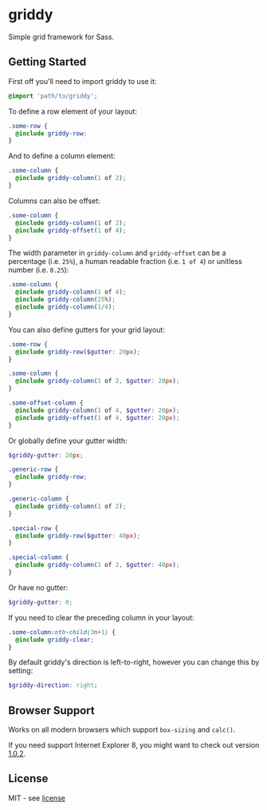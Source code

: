 # griddy

Simple grid framework for Sass.

## Getting Started

First off you'll need to import griddy to use it:

```scss
@import 'path/to/griddy';
```

To define a row element of your layout:

```scss
.some-row {
  @include griddy-row;
}
```

And to define a column element:

```scss
.some-column {
  @include griddy-column(1 of 2);
}
```

Columns can also be offset:

```scss
.some-column {
  @include griddy-column(1 of 2);
  @include griddy-offset(1 of 4);
}
```

The width parameter in `griddy-column` and `griddy-offset` can be a percentage (i.e. `25%`), a human readable fraction (i.e. `1 of 4`) or unitless number (i.e. `0.25`):

```scss
.some-column {
  @include griddy-column(1 of 4);
  @include griddy-column(25%);
  @include griddy-column(1/4);
}
```

You can also define gutters for your grid layout:

```scss
.some-row {
  @include griddy-row($gutter: 20px);
}

.some-column {
  @include griddy-column(1 of 2, $gutter: 20px);
}

.some-offset-column {
  @include griddy-column(1 of 4, $gutter: 20px);
  @include griddy-offset(1 of 4, $gutter: 20px);
}
```

Or globally define your gutter width:

```scss
$griddy-gutter: 20px;

.generic-row {
  @include griddy-row;
}

.generic-column {
  @include griddy-column(1 of 2);
}

.special-row {
  @include griddy-row($gutter: 40px);
}

.special-column {
  @include griddy-column(1 of 2, $gutter: 40px);
}
```

Or have no gutter:

```scss
$griddy-gutter: 0;
```

If you need to clear the preceding column in your layout:

```scss
.some-column:nth-child(3n+1) {
  @include griddy-clear;
}
```

By default griddy's direction is left-to-right, however you can change this by setting:

```scss
$griddy-direction: right;
```

## Browser Support

Works on all modern browsers which support `box-sizing` and `calc()`.

If you need support Internet Explorer 8, you might want to check out version [1.0.2](https://github.com/jacobbuck/griddy/tree/1.0.2).

## License

MIT - see [license](license)
